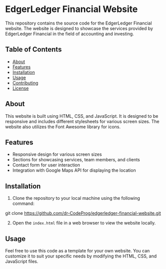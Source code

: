 # EdgerLedger Financial Website

This repository contains the source code for the EdgerLedger Financial website. The website is designed to showcase the services provided by EdgerLedger Financial in the field of accounting and investing.

## Table of Contents

- [About](#about)
- [Features](#features)
- [Installation](#installation)
- [Usage](#usage)
- [Contributing](#contributing)
- [License](#license)

## About

This website is built using HTML, CSS, and JavaScript. It is designed to be responsive and includes different stylesheets for various screen sizes. The website also utilizes the Font Awesome library for icons.

## Features

- Responsive design for various screen sizes
- Sections for showcasing services, team members, and clients
- Contact form for user interaction
- Integration with Google Maps API for displaying the location

## Installation

1. Clone the repository to your local machine using the following command:

git clone https://github.com/dr-CodeProg/edgerledger-financial-website.git

2. Open the `index.html` file in a web browser to view the website locally.

## Usage

Feel free to use this code as a template for your own website. You can customize it to suit your specific needs by modifying the HTML, CSS, and JavaScript files.

